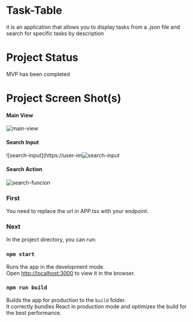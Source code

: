 # Task-Table

it is an application that allows you to display tasks from a .json file and search for specific tasks by description

# Project Status

MVP has been completed

# Project Screen Shot(s)

#### Main View
![main-view](https://user-images.githubusercontent.com/76663651/157537373-ab39e51d-24f2-4043-af40-79113b7ad940.png)

#### Search Input
![search-input](https://user-im![search-input](https://user-images.githubusercontent.com/76663651/157538315-19106a5f-0a2f-4c13-9a5e-88ca768fa26c.png)

#### Search Action
![search-funcion](https://user-images.githubusercontent.com/76663651/157537447-a2304483-3e67-433c-abf2-6255cba910a3.png)

### First
You need to replace the url in APP.tsx with your endpoint.

### Next
In the project directory, you can run:

### `npm start`

Runs the app in the development mode.\
Open [http://localhost:3000](http://localhost:3000) to view it in the browser.

### `npm run build`

Builds the app for production to the `build` folder.\
It correctly bundles React in production mode and optimizes the build for the best performance.
